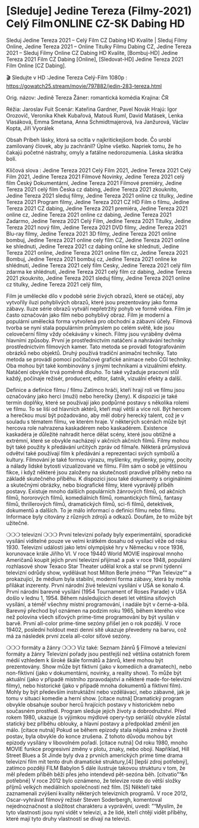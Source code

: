 [Sleduje] Jedine Tereza (Filmy-2021) Celý Film ONLINE CZ-SK Dabing HD
==================================================================
Sleduj Jedine Tereza 2021 – Celý Film CZ Dabing HD Kvalite | Sleduj Filmy Online, Jedine Tereza 2021 – Online Titulky Filmu Dabing CZ, Jedine Tereza 2021 – Sleduj Filmy Online CZ Dabing HD Kvalite, [Bombuj-HD] Jedine Tereza 2021 Film CZ Dabing [Online], [Sledovat-HD] Jedine Tereza 2021 Film Online [CZ Dabing].

🎬 Sledujte v HD :Jedine Tereza Celý-Film 1080p : https://gowatch25.stream/movie/797882/jedin-283-tereza.html

Orig. názov: Jedině Tereza
Žáner: romantická komédia
Krajina: ČR

Réžia: Jaroslav Fuit
Scenár: Kateřina Gardner, Pavel Novák
Hrajú: Igor Orozovič, Veronika Khek Kubařová, Matouš Ruml, David Matásek, Lenka Vlasáková, Emma Smetana, Anna Schmidtmajerová, Iva Janžurová, Václav Kopta, Jiří Vyorálek

Obsah
Príbeh lásky, ktorá sa ocitla v najkritickejšom bode. Čo urobí zamilovaný človek, aby ju zachránil? Úplne všetko. Napriek tomu, že ho čakajú početné nástrahy, omyly a fatálne nedorozumenia. Láska skrátka bolí.

Klíčová slova :
Jedine Tereza 2021 Celý Film 2021,
Jedine Tereza 2021 Celý Film 2021,
Jedine Tereza 2021 Filmové Novinky,
Jedine Tereza 2021 celý film Český Dokumentární,
Jedine Tereza 2021 Filmové premiéry,
Jedine Tereza 2021 celý film Česka cz dabing,
Jedine Tereza 2021 zkouknito,
Jedine Tereza 2021 sleduj filmy,
Jedine Tereza 2021 online cz titulky,
Jedine Tereza 2021 Program filmy,
Jedine Tereza 2021 CZ HD Film o filmu,
Jedine Tereza 2021 CZ dabing,
Jedine Tereza 2021 premiéra,
Jedine Tereza 2021 online cz,
Jedine Tereza 2021 online cz dabing,
Jedine Tereza 2021 Zadarmo,
Jedine Tereza 2021 Celý Film,
Jedine Tereza 2021 Titulky,
Jedine Tereza 2021 nový film,
Jedine Tereza 2021 DVD filmy,
Jedine Tereza 2021 Blu-ray filmy,
Jedine Tereza 2021 3D filmy,
Jedine Tereza 2021 online bombuj,
Jedine Tereza 2021 online cely film CZ,
Jedine Tereza 2021 online ke shlednuti,
Jedine Tereza 2021 cz dabing online ke shlednuti,
Jedine Tereza 2021 online,
Jedine Tereza 2021 online film cz,
Jedine Tereza 2021 Bombuj,
Jedine Tereza 2021 bombuj cz,
Jedine Tereza 2021 online ke shlédnutí,
Jedine Tereza 2021 celý film Cesky,
Jedine Tereza 2021 celý film zdarma ke shlédnutí,
Jedine Tereza 2021 celý film cz dabing,
Jedine Tereza 2021 zkouknito,
Jedine Tereza 2021 sleduj filmy,
Jedine Tereza 2021 online cz titulky,
Jedine Tereza 2021 celý film,

Film je umělecké dílo v podobě série živých obrazů, které se otáčejí, aby vytvořily iluzi pohyblivých obrazů, které jsou prezentovány jako forma zábavy. Iluze série obrazů vytváří nepřetržitý pohyb ve formě videa. Film je často označován jako film nebo pohyblivý obraz. Film je moderní a populární umělecká forma vytvořená pro obchodní a zábavní účely. Filmová tvorba se nyní stala populárním průmyslem po celém světě, kde jsou celovečerní filmy vždy očekávány v kinech.
Filmy jsou vyráběny dvěma hlavními způsoby. První je prostřednictvím natáčení a nahrávání techniky prostřednictvím filmových kamer. Tato metoda se provádí fotografováním obrázků nebo objektů. Druhý používá tradiční animační techniky. Tato metoda se provádí pomocí počítačové grafické animace nebo CGI techniky. Oba mohou být také kombinovány s jinými technikami a vizuálními efekty. Natáčení obvykle trvá poměrně dlouho. To také vyžaduje pracovní stůl každý, počínaje režisér, producent, editor, šatník, vizuální efekty a další.

Definice a definice filmu / filmu
Zatímco hráči, kteří hrají roli ve filmu jsou označovány jako herci (muži) nebo herečky (ženy). K dispozici je také termín doplňky, které se používají jako podpůrné postavy s několika rolemi ve filmu. To se liší od hlavních aktérů, kteří mají větší a více rolí. Být hercem a herečkou musí být požadováno, aby měl dobrý herecký talent, což je v souladu s tématem filmu, ve kterém hraje. V některých scénách může být hercova role nahrazena kaskadérem nebo kaskadérem. Existence kaskadéra je důležité nahradit herce dělat scény, které jsou obtížné a extrémní, které se obvykle nacházejí v akčních akčních filmů.
Filmy mohou být také použity k předávání určitých zpráv od filmaře. Některá průmyslová odvětví také používají film k předávání a reprezentaci svých symbolů a kultury. Filmování je také formou výrazu, myšlenky, myšlenky, pojmy, pocity a nálady lidské bytosti vizualizované ve filmu. Film sám o sobě je většinou fikce, i když některé jsou založeny na skutečnosti pravdivé příběhy nebo na základě skutečného příběhu.
K dispozici jsou také dokumenty s originálními a skutečnými obrázky, nebo biografické filmy, které vyprávějí příběh postavy. Existuje mnoho dalších populárních žánrových filmů, od akčních filmů, hororových filmů, komediálních filmů, romantických filmů, fantasy filmů, thrillerových filmů, dramatických filmů, sci-fi filmů, detektivek, dokumentů a dalších.
To je málo informací o definici filmu nebo filmu. Informace byly citovány z různých zdrojů a odkazů. Doufám, že to může být užitečné.

❍❍❍ televizní ❍❍❍
První televizní pořady byly experimentální, sporadické vysílání viditelné pouze ve velmi krátkém dosahu od vysílací věže od roku 1930. Televizní události jako letní olympijské hry v Německu v roce 1936, korunovace krále Jiřího VI. V roce 19440 World MOVIE inspiroval mnoho Američanů koupit jejich první televizní přijímač a pak v roce 1948, populární rozhlasové show Texaco Star Theater udělal krok a stal se první týdenní televizní odrůdy show, vydělávat host Milton Berle jméno “"Pan Televize”“ a prokazující, že médium byla stabilní, moderní forma zábavy, která by mohla přilákat inzerenty. První národní živé televizní vysílání v USA se konalo 4.
První národní barevné vysílání (1954 Tournament of Roses Parade) v USA došlo v lednu 1, 1954. Během následujících deseti let většina síťových vysílání, a téměř všechny místní programování, i nadále být v černé-a-bílá. Barevný přechod byl oznámen na podzim roku 1965, během kterého více než polovina všech síťových prime-time programování by být vysílán v barvě. První all-color prime-time sezóny přišel jen o rok později. V roce 19402, poslední holdout mezi denní sítě ukazuje převedeny na barvu, což má za následek první zcela all-color síťové sezóny.

❍❍❍ formáty a žánry ❍❍❍
Viz také: Seznam žánrů § Filmové a televizní formáty a žánry
Televizní pořady jsou pestřejší než většina ostatních forem médií vzhledem k široké škále formátů a žánrů, které mohou být prezentovány. Show může být fiktivní (jako v komediích a dramatech), nebo non-fiktivní (jako v dokumentární, novinky, a reality show). To může být aktuální (jako v případě místního zpravodajství a některé made-for-televizní filmy), nebo historické (jako v případě mnoha dokumentů a fiktivní film). Mohly by být především instruktážní nebo vzdělávací, nebo zábavné, jak je tomu v situaci komedie a herní show. [citace nutná]
Dramatický program obvykle obsahuje soubor herců hrajících postavy v historickém nebo současném prostředí. Program sleduje jejich životy a dobrodružství. Před rokem 1980, ukazuje (s výjimkou mýdlové opery-typ seriálů) obvykle zůstal statický bez příběhu oblouky, a hlavní postavy a předpoklad změnil jen málo. [citace nutná] Pokud se během epizody stala nějaká změna v životě postav, byla obvykle do konce zrušena. Z tohoto důvodu mohou být epizody vysílány v libovolném pořadí. [citace nutná] Od roku 1980, mnoho MOVIE funkce progresivní změny v plotu, znaky, nebo obojí. Například, Hill Street Blues a St Jinde byly dva z prvních amerických prime time drama televizní film mít tento druh dramatické struktury,[4] [lepší zdroj potřebný], zatímco později FILM Babylon 5 dále ilustruje takovou strukturu v tom, že měl předem příběh běží přes jeho intendevd pět-sezóna běh. [citvatio”“&n potřebné]
V roce 2012 bylo oznámeno, že televize roste do větší složky příjmů velkých mediálních společností než film. [5] Někteří také zaznamenali zvýšení kvality některých televizních programů. V roce 2012, Oscar-vyhrávat filmový režisér Steven Soderbergh, komentoval nejednoznačnost a složitost charakteru a vyprávění, uvedl: ”“Myslím, že tyto vlastnosti jsou nyní vidět v televizi, a že lidé, kteří chtějí vidět příběhy, které mají tyto druhy vlastností se dívají na televizi.
